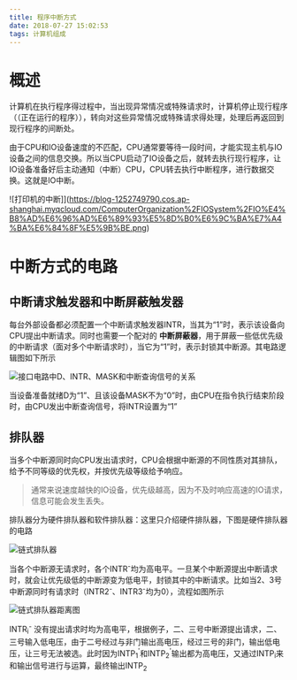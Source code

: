 ```yaml
---
title: 程序中断方式
date: 2018-07-27 15:02:53
tags: 计算机组成
---
```


# 概述
计算机在执行程序得过程中，当出现异常情况或特殊请求时，计算机停止现行程序（（正在运行的程序）），转向对这些异常情况或特殊请求得处理，处理后再返回到现行程序的间断处。

由于CPU和IO设备速度的不匹配，CPU通常要等待一段时间，才能实现主机与IO设备之间的信息交换。所以当CPU启动了IO设备之后，就转去执行现行程序，让IO设备准备好后主动通知（中断）CPU，CPU转去执行中断程序，进行数据交换。这就是IO中断。

![打印机的中断]](https://blog-1252749790.cos.ap-shanghai.myqcloud.com/ComputerOrganization%2FIOSystem%2FIO%E4%B8%AD%E6%96%AD%E6%89%93%E5%8D%B0%E6%9C%BA%E7%A4%BA%E6%84%8F%E5%9B%BE.png)

# 中断方式的电路
## 中断请求触发器和中断屏蔽触发器
每台外部设备都必须配置一个中断请求触发器INTR，当其为“1”时，表示该设备向CPU提出中断请求。同时也需要一个配对的 **中断屏蔽器**，用于屏蔽一些低优先级的中断请求（面对多个中断请求时），当它为“1”时，表示封锁其中断源。其电路逻辑图如下所示

![接口电路中D、INTR、MASK和中断查询信号的关系](https://blog-1252749790.cos.ap-shanghai.myqcloud.com/ComputerOrganization%2FIOSystem%2FD%E3%80%81INTR%E3%80%81MASK%E4%B8%89%E8%80%85%E7%9A%84%E4%BF%A1%E6%81%AF%E5%85%B3%E7%B3%BB.png)

当设备准备就绪D为“1”、且该设备MASK不为“0”时，由CPU在指令执行结束阶段时，由CPU发出中断查询信号，将INTR设置为“1”

## 排队器
当多个中断源同时向CPU发出请求时，CPU会根据中断源的不同性质对其排队，给予不同等级的优先权，并按优先级等级给予响应。
> 通常来说速度越快的IO设备，优先级越高，因为不及时响应高速的IO请求，信息可能会发生丢失。

排队器分为硬件排队器和软件排队器：这里只介绍硬件排队器，下图是硬件排队器的电路

![链式排队器](https://blog-1252749790.cos.ap-shanghai.myqcloud.com/ComputerOrganization%2FIOSystem%2F%E9%93%BE%E5%BC%8F%E6%8E%92%E9%98%9F%E5%99%A8.png)

当各个中断源无请求时，各个INTR<sup>-</sup>均为高电平。一旦某个中断源提出中断请求时，就会让优先级低的中断源变为低电平，封锁其中的中断请求。比如当2、3号中断源同时有请求时（INTR2<sup>-</sup>、INTR3<sup>-</sup>均为0），流程如图所示

![链式排队器距离图](https://blog-1252749790.cos.ap-shanghai.myqcloud.com/ComputerOrganization%2FIOSystem%2F%E9%93%BE%E5%BC%8F%E6%8E%92%E9%98%9F%E5%99%A8%E4%B8%BE%E4%BE%8B%E5%9B%BE.png)

INTR<sub>i</sub><sup>-</sup> 没有提出请求时均为高电平，根据例子，二、三号中断源提出请求，二、三号输入低电压，由于二号经过与非门输出高电压，经过三号的非门，输出低电压，让三号无法被选。此时因为INTP<sub>1</sub><sup>'</sup>和INTP<sub>2</sub><sup>'</sup>输出都为高电压，又通过INTP<sub>i</sub>来和输出信号进行与运算，最终输出INTP<sub>2</sub>
